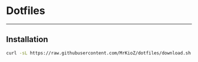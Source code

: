 # Dotfiles
---

## Installation
```bash
curl -sL https://raw.githubusercontent.com/MrKioZ/dotfiles/download.sh | bash
```
